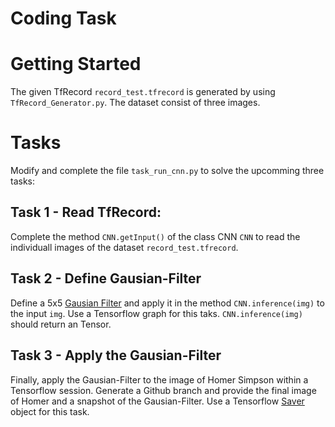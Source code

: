 # Coding Task

# Getting Started

The given TfRecord ```record_test.tfrecord``` is generated by using ```TfRecord_Generator.py```. 
The dataset consist of three images.

# Tasks

Modify and complete the file ```task_run_cnn.py``` to solve the upcomming three tasks:

## Task 1 - Read TfRecord:

Complete the method ```CNN.getInput()``` of the class CNN ```CNN``` to read the individuall images of the dataset ```record_test.tfrecord```.

## Task 2 - Define Gausian-Filter
            
Define a 5x5 [Gausian Filter](https://homepages.inf.ed.ac.uk/rbf/HIPR2/gsmooth.htm) and apply it in the method ```CNN.inference(img)``` to the input ```img```.
Use a Tensorflow graph for this taks. ```CNN.inference(img)``` should return an Tensor.

## Task 3 - Apply the Gausian-Filter

Finally, apply the Gausian-Filter to the image of Homer Simpson within a Tensorflow session.
Generate a Github branch and provide the final image of Homer and a snapshot of the Gausian-Filter. 
Use a Tensorflow [Saver](https://www.tensorflow.org/api_docs/python/tf/train/Saver) object for this task.